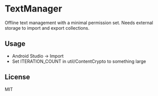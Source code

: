 TextManager
===========
Offline text management with a minimal permission set.  Needs external storage to import and export collections.

Usage
------
* Android Studio -> Import
* Set ITERATION_COUNT in util/ContentCrypto to something large

License
------
MIT
